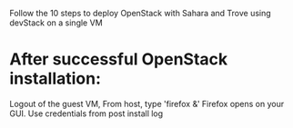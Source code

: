 Follow the 10 steps to deploy OpenStack with Sahara and Trove using devStack on a single VM

# After successful OpenStack installation:
Logout of the guest VM,
From host, type 'firefox &'
Firefox opens on your GUI. Use credentials from post install log
